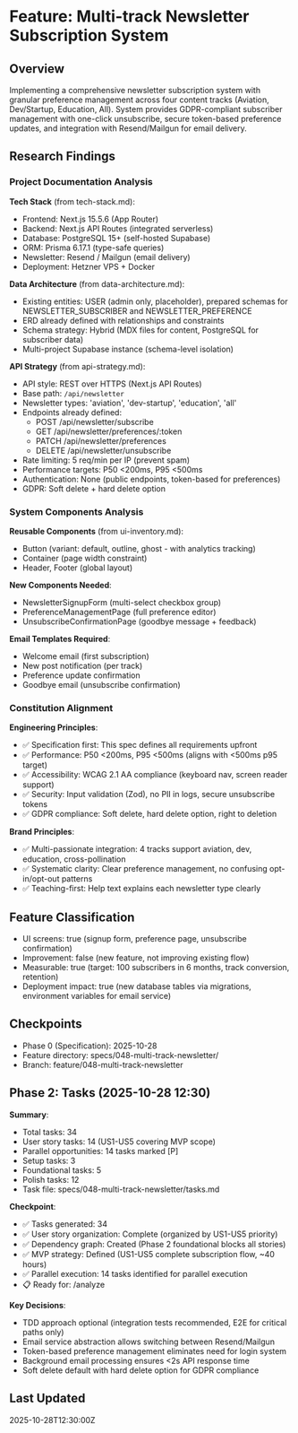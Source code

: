 # Feature: Multi-track Newsletter Subscription System

## Overview

Implementing a comprehensive newsletter subscription system with granular preference management across four content tracks (Aviation, Dev/Startup, Education, All). System provides GDPR-compliant subscriber management with one-click unsubscribe, secure token-based preference updates, and integration with Resend/Mailgun for email delivery.

## Research Findings

### Project Documentation Analysis

**Tech Stack** (from tech-stack.md):
- Frontend: Next.js 15.5.6 (App Router)
- Backend: Next.js API Routes (integrated serverless)
- Database: PostgreSQL 15+ (self-hosted Supabase)
- ORM: Prisma 6.17.1 (type-safe queries)
- Newsletter: Resend / Mailgun (email delivery)
- Deployment: Hetzner VPS + Docker

**Data Architecture** (from data-architecture.md):
- Existing entities: USER (admin only, placeholder), prepared schemas for NEWSLETTER_SUBSCRIBER and NEWSLETTER_PREFERENCE
- ERD already defined with relationships and constraints
- Schema strategy: Hybrid (MDX files for content, PostgreSQL for subscriber data)
- Multi-project Supabase instance (schema-level isolation)

**API Strategy** (from api-strategy.md):
- API style: REST over HTTPS (Next.js API Routes)
- Base path: `/api/newsletter`
- Newsletter types: 'aviation', 'dev-startup', 'education', 'all'
- Endpoints already defined:
  - POST /api/newsletter/subscribe
  - GET /api/newsletter/preferences/:token
  - PATCH /api/newsletter/preferences
  - DELETE /api/newsletter/unsubscribe
- Rate limiting: 5 req/min per IP (prevent spam)
- Performance targets: P50 <200ms, P95 <500ms
- Authentication: None (public endpoints, token-based for preferences)
- GDPR: Soft delete + hard delete option

### System Components Analysis

**Reusable Components** (from ui-inventory.md):
- Button (variant: default, outline, ghost - with analytics tracking)
- Container (page width constraint)
- Header, Footer (global layout)

**New Components Needed**:
- NewsletterSignupForm (multi-select checkbox group)
- PreferenceManagementPage (full preference editor)
- UnsubscribeConfirmationPage (goodbye message + feedback)

**Email Templates Required**:
- Welcome email (first subscription)
- New post notification (per track)
- Preference update confirmation
- Goodbye email (unsubscribe confirmation)

### Constitution Alignment

**Engineering Principles**:
- ✅ Specification first: This spec defines all requirements upfront
- ✅ Performance: P50 <200ms, P95 <500ms (aligns with <500ms p95 target)
- ✅ Accessibility: WCAG 2.1 AA compliance (keyboard nav, screen reader support)
- ✅ Security: Input validation (Zod), no PII in logs, secure unsubscribe tokens
- ✅ GDPR compliance: Soft delete, hard delete option, right to deletion

**Brand Principles**:
- ✅ Multi-passionate integration: 4 tracks support aviation, dev, education, cross-pollination
- ✅ Systematic clarity: Clear preference management, no confusing opt-in/opt-out patterns
- ✅ Teaching-first: Help text explains each newsletter type clearly

## Feature Classification

- UI screens: true (signup form, preference page, unsubscribe confirmation)
- Improvement: false (new feature, not improving existing flow)
- Measurable: true (target: 100 subscribers in 6 months, track conversion, retention)
- Deployment impact: true (new database tables via migrations, environment variables for email service)

## Checkpoints

- Phase 0 (Specification): 2025-10-28
- Feature directory: specs/048-multi-track-newsletter/
- Branch: feature/048-multi-track-newsletter

## Phase 2: Tasks (2025-10-28 12:30)

**Summary**:
- Total tasks: 34
- User story tasks: 14 (US1-US5 covering MVP scope)
- Parallel opportunities: 14 tasks marked [P]
- Setup tasks: 3
- Foundational tasks: 5
- Polish tasks: 12
- Task file: specs/048-multi-track-newsletter/tasks.md

**Checkpoint**:
- ✅ Tasks generated: 34
- ✅ User story organization: Complete (organized by US1-US5 priority)
- ✅ Dependency graph: Created (Phase 2 foundational blocks all stories)
- ✅ MVP strategy: Defined (US1-US5 complete subscription flow, ~40 hours)
- ✅ Parallel execution: 14 tasks identified for parallel execution
- 📋 Ready for: /analyze

**Key Decisions**:
- TDD approach optional (integration tests recommended, E2E for critical paths only)
- Email service abstraction allows switching between Resend/Mailgun
- Token-based preference management eliminates need for login system
- Background email processing ensures <2s API response time
- Soft delete default with hard delete option for GDPR compliance

## Last Updated

2025-10-28T12:30:00Z
